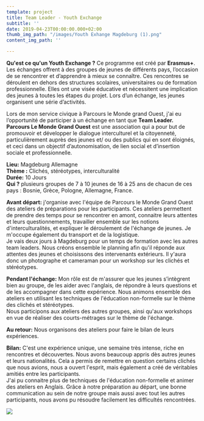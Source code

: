 ```yaml
---
template: project
title: Team Leader - Youth Exchange
subtitle: ''
date: 2019-04-23T00:00:00.000+02:00
thumb_img_path: "/images/Youth Exhange Magdeburg (1).png"
content_img_path: ''

---
```

**Qu'est ce qu'un Youth Exchange ?** Ce programme est créé par **Erasmus+**. Les échanges offrent à des groupes de jeunes de différents pays, l’occasion de se rencontrer et d’apprendre à mieux se connaître. Ces rencontres se déroulent en dehors des structures scolaires, universitaires ou de formation professionnelle. Elles ont une visée éducative et nécessitent une implication des jeunes à toutes les étapes du projet. Lors d’un échange, les jeunes organisent une série d’activités.

Lors de mon service civique à Parcours le Monde grand Ouest, j'ai eu l’opportunité de participer à un échange en tant que **Team Leader.**  
**Parcours Le Monde Grand Ouest**  est une association qui a pour but de promouvoir et développer le dialogue interculturel et la citoyenneté, particulièrement auprès des jeunes et/ ou des publics qui en sont éloignés, et ceci dans un objectif d’autonomisation, de lien social et d’insertion sociale et professionnelle.

**Lieu:** Magdeburg Allemagne  
**Thème :** Clichés, stéréotypes, interculturalité  
**Durée:** 10 Jours  
**Qui ?** plusieurs groupes de 7 à 10 jeunes de 16 à 25 ans de chacun de ces pays : Bosnie, Grèce, Pologne, Allemagne, France.

**Avant départ:** j'organise avec l'équipe de Parcours le Monde Grand Ouest des ateliers de préparations pour les participants. Ces ateliers permettent de prendre des temps pour se rencontrer en amont, connaitre leurs attentes et leurs questionnements, travailler ensemble sur les notions d'interculturalités, et expliquer le déroulement de l'échange de jeunes. Je m'occupe également du transport et de la logistique.  
Je vais deux jours à Magdeburg pour un temps de formation avec les autres team leaders. Nous créons ensemble le planning afin qu'il réponde aux attentes des jeunes et choisissons des intervenants extérieurs. Il y'aura donc un photographe et cameraman pour un workshop sur les clichés et stéréotypes.

**Pendant l'échange:** Mon rôle est de m'assurer que les jeunes s’intègrent bien au groupe, de les aider avec l'anglais, de répondre à leurs questions et de les accompagner dans cette expérience. Nous animons ensemble des ateliers en utilisant les techniques de l'éducation non-formelle sur le thème des clichés et stéréotypes.  
Nous participons aux ateliers des autres groupes, ainsi qu'aux workshops en vue de réaliser des courts-métrages sur le thème de l'échange.

**Au retour:** Nous organisons des ateliers pour faire le bilan de leurs expériences.

**Bilan:** C'est une expérience unique, une semaine très intense, riche en rencontres et découvertes. Nous avons beaucoup appris dès autres jeunes et leurs nationalités. Cela a permis de remettre en question certains clichés que nous avions, nous a ouvert l'esprit, mais également a créé de véritables amitiés entre les participants.  
J'ai pu connaitre plus de techniques de l'éducation non-formelle et animer des ateliers en Anglais. Grâce à notre préparation au départ, une bonne communication au sein de notre groupe mais aussi avec tout les autres participants, nous avons pu résoudre facilement les difficultés rencontrées.

![](/images/3C8B75F5-8759-4D13-BC80-42BBF8684E24.jpg)